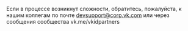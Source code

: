 Если в процессе возникнут сложности, обратитесь, пожалуйста, к нашим коллегам по почте devsupport@corp.vk.com или через сообщения сообщества vk.me/vkidpartners
